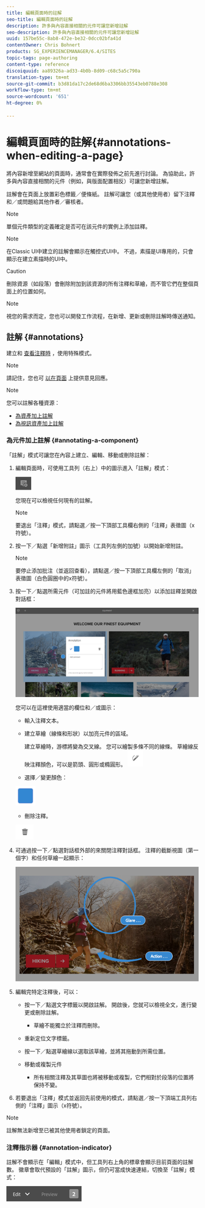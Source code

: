 ```yaml
---
title: 編輯頁面時的註解
seo-title: 編輯頁面時的註解
description: 許多與內容直接相關的元件可讓您新增註解
seo-description: 許多與內容直接相關的元件可讓您新增註解
uuid: 157be55c-8ab8-472e-be32-0dcc02bfa41d
contentOwner: Chris Bohnert
products: SG_EXPERIENCEMANAGER/6.4/SITES
topic-tags: page-authoring
content-type: reference
discoiquuid: aa89326a-ad33-4b0b-8d09-c68c5a5c790a
translation-type: tm+mt
source-git-commit: b3d81da17c2de68d6ba3306bb35543eb0788e308
workflow-type: tm+mt
source-wordcount: '651'
ht-degree: 0%

---
```



# 編輯頁面時的註解{#annotations-when-editing-a-page}

將內容新增至網站的頁面時，通常會在實際發佈之前先進行討論。 為協助此，許多與內容直接相關的元件（例如，與版面配置相反）可讓您新增註解。

註解會在頁面上放置彩色標籤／便條紙。 註解可讓您（或其他使用者）留下注釋和／或問題給其他作者／審核者。

>[!NOTE]
>
>單個元件類型的定義確定是否可在該元件的實例上添加註釋。

>[!NOTE]
>
>在Classic UI中建立的註解會顯示在觸控式UI中。 不過，素描是UI專用的，只會顯示在建立素描時的UI中。

>[!CAUTION]
>
>刪除資源（如段落）會刪除附加到該資源的所有注釋和草繪，而不管它們在整個頁面上的位置如何。

>[!NOTE]
>
>視您的需求而定，您也可以開發工作流程，在新增、更新或刪除註解時傳送通知。

## 註解 {#annotations}

建立和 [查看注釋時](/help/sites-authoring/author-environment-tools.md#page-modes) ，使用特殊模式。

>[!NOTE]
>
>請記住，您也可 [以在頁面](/help/sites-authoring/basic-handling.md#timeline) 上提供意見回應。

>[!NOTE]
>
>您可以註解各種資源：
>
>* [為資產加上註解](/help/assets/managing-assets-touch-ui.md#annotating)
>* [為視訊資產加上註解](/help/assets/managing-video-assets.md#annotating-video-assets)

>



### 為元件加上註解 {#annotating-a-component}

「註解」模式可讓您在內容上建立、編輯、移動或刪除註解：

1. 編輯頁面時，可使用工具列（右上）中的圖示進入「註解」模式：

   ![](do-not-localize/screen_shot_2018-03-22at110414.png)

   您現在可以檢視任何現有的註解。

   >[!NOTE]
   >
   >要退出「注釋」模式，請點選／按一下頂部工具欄右側的「注釋」表徵圖（x符號）。

1. 按一下／點選「新增附註」圖示（工具列左側的加號）以開始新增附註。

   >[!NOTE]
   >
   >要停止添加批注（並返回查看），請點選／按一下頂部工具欄左側的「取消」表徵圖（白色圓圈中的x符號）。

1. 按一下／點選所需元件（可加註的元件將用藍色邊框加亮）以添加註釋並開啟對話框：

   ![screen_shot_2018-03-22at110606](assets/screen_shot_2018-03-22at110606.png)

   您可以在這裡使用適當的欄位和／或圖示：

   * 輸入注釋文本。
   * 建立草繪（線條和形狀）以加亮元件的區域。

      建立草繪時，游標將變為交叉線。 您可以繪製多條不同的線條。 草繪線反映注釋顏色，可以是箭頭、圓形或橢圓形。
   ![](do-not-localize/screen_shot_2018-03-22at110640.png)

   * 選擇／變更顏色：

   ![](do-not-localize/chlimage_1-19.png)

   * 刪除注釋。

   ![](do-not-localize/screen_shot_2018-03-22at110647.png)

1. 可通過按一下／點選對話框外部的來關閉注釋對話框。 注釋的截斷視圖（第一個字）和任何草繪一起顯示：

   ![screen_shot_2018-03-22at110850](assets/screen_shot_2018-03-22at110850.png)

1. 編輯完特定注釋後，可以：

   * 按一下／點選文字標籤以開啟註解。 開啟後，您就可以檢視全文，進行變更或刪除註解。

      * 草繪不能獨立於注釋而刪除。
   * 重新定位文字標籤。
   * 按一下／點選草繪線以選取該草繪，並將其拖動到所需位置。
   * 移動或複製元件

      * 所有相關注釋及其草圖也將被移動或複製，它們相對於段落的位置將保持不變。


1. 若要退出「注釋」模式並返回先前使用的模式，請點選／按一下頂端工具列右側的「注釋」圖示（x符號）。

>[!NOTE]
>註解無法新增至已被其他使用者鎖定的頁面。

### 注釋指示器 {#annotation-indicator}

註解不會顯示在「編輯」模式中，但工具列右上角的標章會顯示目前頁面的註解數。 徽章會取代預設的「註解」圖示，但仍可當成快速連結，切換至「註解」模式：

![chlimage_1-242](assets/chlimage_1-242.png)

